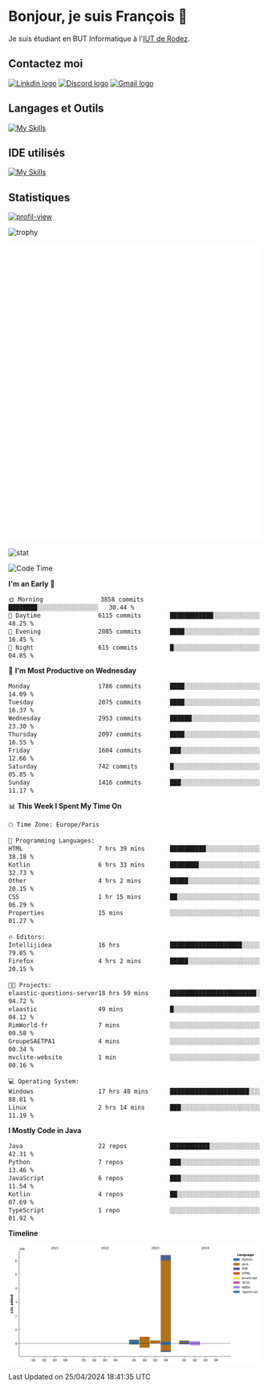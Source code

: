 # Bonjour, je suis François 👋

Je suis étudiant en BUT Informatique à l'[IUT de Rodez](https://iut-rodez.fr).

## Contactez moi

<p>
<a href="https://www.linkedin.com/in/fran%C3%A7ois-de-saint-palais-00985327a/" target="blank"><img src="https://img.shields.io/badge/LinkedIn-0077B5?style=for-the-badge&logo=linkedin&logoColor=white" alt="Linkdin logo"/></a>
<a href="https://discord.gg/francis389" target="blank"><img src="https://img.shields.io/badge/Discord-7289DA?style=for-the-badge&logo=discord&logoColor=white" alt="Discord logo" /></a>
<a href="mailto:francois-sp@gmx.fr" target="blank"><img src="https://img.shields.io/badge/Gmail-D14836?style=for-the-badge&logo=gmail&logoColor=white" alt="Gmail logo"/></a> 
</p>

## Langages et Outils

[![My Skills](https://skillicons.dev/icons?i=java,py,kotlin,spring,git,html,css,sass,vue,angular,react,bootstrap,js,jquery,ts,php,mysql,sqlite,grafana,linux,windows,figma,postman)](https://skillicons.dev)

## IDE utilisés

[![My Skills](https://skillicons.dev/icons?i=idea,phpstorm,pycharm,androidstudio,vscode,webstorm,eclipse)](https://skillicons.dev)

## Statistiques

[![profil-view](https://komarev.com/ghpvc/?username=francois389&label=Profile%20views&color=0e75b6&style=flat)](https://github.com/ryo-ma/github-profile-trophy)

![trophy](https://github-profile-trophy.vercel.app/?username=Francois389&theme=onedark&column=-1)

![top-lang](https://raw.githubusercontent.com/Francois389/github-stat/master/generated/languages.svg#gh-dark-mode-only)
![](https://raw.githubusercontent.com/Francois389/github-stat/master/generated/overview.svg#gh-dark-mode-only)

![stat](https://github-readme-stats.vercel.app/api?username=francois389&show_icons=true&locale=fr&theme=onedark)

<!--START_SECTION:waka-->
![Code Time](http://img.shields.io/badge/Code%20Time-173%20hrs%207%20mins-blue)

**I'm an Early 🐤** 

```text
🌞 Morning                3858 commits        ████████░░░░░░░░░░░░░░░░░   30.44 % 
🌆 Daytime                6115 commits        ████████████░░░░░░░░░░░░░   48.25 % 
🌃 Evening                2085 commits        ████░░░░░░░░░░░░░░░░░░░░░   16.45 % 
🌙 Night                  615 commits         █░░░░░░░░░░░░░░░░░░░░░░░░   04.85 % 
```
📅 **I'm Most Productive on Wednesday** 

```text
Monday                   1786 commits        ████░░░░░░░░░░░░░░░░░░░░░   14.09 % 
Tuesday                  2075 commits        ████░░░░░░░░░░░░░░░░░░░░░   16.37 % 
Wednesday                2953 commits        ██████░░░░░░░░░░░░░░░░░░░   23.30 % 
Thursday                 2097 commits        ████░░░░░░░░░░░░░░░░░░░░░   16.55 % 
Friday                   1604 commits        ███░░░░░░░░░░░░░░░░░░░░░░   12.66 % 
Saturday                 742 commits         █░░░░░░░░░░░░░░░░░░░░░░░░   05.85 % 
Sunday                   1416 commits        ███░░░░░░░░░░░░░░░░░░░░░░   11.17 % 
```


📊 **This Week I Spent My Time On** 

```text
🕑︎ Time Zone: Europe/Paris

💬 Programming Languages: 
HTML                     7 hrs 39 mins       ██████████░░░░░░░░░░░░░░░   38.18 % 
Kotlin                   6 hrs 33 mins       ████████░░░░░░░░░░░░░░░░░   32.73 % 
Other                    4 hrs 2 mins        █████░░░░░░░░░░░░░░░░░░░░   20.15 % 
CSS                      1 hr 15 mins        ██░░░░░░░░░░░░░░░░░░░░░░░   06.29 % 
Properties               15 mins             ░░░░░░░░░░░░░░░░░░░░░░░░░   01.27 % 

🔥 Editors: 
Intellijidea             16 hrs              ████████████████████░░░░░   79.85 % 
Firefox                  4 hrs 2 mins        █████░░░░░░░░░░░░░░░░░░░░   20.15 % 

🐱‍💻 Projects: 
elaastic-questions-server18 hrs 59 mins      ████████████████████████░   94.72 % 
elaastic                 49 mins             █░░░░░░░░░░░░░░░░░░░░░░░░   04.12 % 
RimWorld-fr              7 mins              ░░░░░░░░░░░░░░░░░░░░░░░░░   00.58 % 
GroupeSAETPA1            4 mins              ░░░░░░░░░░░░░░░░░░░░░░░░░   00.34 % 
mvclite-website          1 min               ░░░░░░░░░░░░░░░░░░░░░░░░░   00.16 % 

💻 Operating System: 
Windows                  17 hrs 48 mins      ██████████████████████░░░   88.81 % 
Linux                    2 hrs 14 mins       ███░░░░░░░░░░░░░░░░░░░░░░   11.19 % 
```

**I Mostly Code in Java** 

```text
Java                     22 repos            ███████████░░░░░░░░░░░░░░   42.31 % 
Python                   7 repos             ███░░░░░░░░░░░░░░░░░░░░░░   13.46 % 
JavaScript               6 repos             ███░░░░░░░░░░░░░░░░░░░░░░   11.54 % 
Kotlin                   4 repos             ██░░░░░░░░░░░░░░░░░░░░░░░   07.69 % 
TypeScript               1 repo              ░░░░░░░░░░░░░░░░░░░░░░░░░   01.92 % 
```



**Timeline**

![Lines of Code chart](https://raw.githubusercontent.com/Francois389/Francois389/main/assets/bar_graph.png)


 Last Updated on 25/04/2024 18:41:35 UTC
<!--END_SECTION:waka-->

